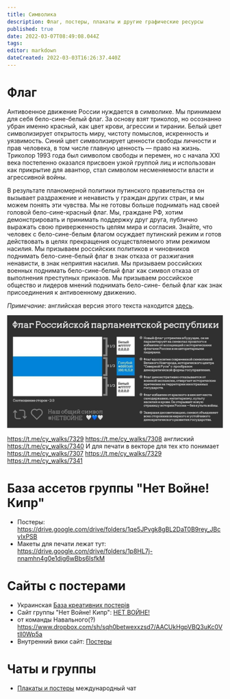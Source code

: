 ```yaml
---
title: Символика
description: Флаг, постеры, плакаты и другие графические ресурсы
published: true
date: 2022-03-07T08:49:08.044Z
tags: 
editor: markdown
dateCreated: 2022-03-03T16:26:37.440Z
---
```


# Флаг

Антивоенное движение России нуждается в символике. Мы принимаем для себя
бело-сине-белый флаг. За основу взят триколор, но осознанно убран именно
красный, как цвет крови, агрессии и тирании. Белый цвет символизирует
открытость миру, чистоту помыслов, искренность и уязвимость. Синий цвет
символизирует ценности свободы личности и прав человека, в том числе главную
ценность — право на жизнь.
Триколор 1993 года был символом свободы и перемен, но с начала XXI века
постепенно оказался присвоен узкой группой лиц и использован как прикрытие для
авантюр, стал символом несменяемости власти и агрессивной войны.

В результате планомерной политики путинского правительства он вызывает
раздражение и ненависть у граждан других стран, и мы можем понять эти чувства.
Мы не готовы больше поднимать над своей головой бело-сине-красный флаг.
Мы, граждане РФ, хотим демонстрировать и принимать поддержку друг друга,
публично выражать свою приверженность целям мира и согласия. Знайте, что
человек с бело-сине-белым флагом осуждает путинский режим и готов действовать
в целях прекращения осуществляемого этим режимом насилия.
Мы призываем российских политиков и чиновников поднимать бело-сине-белый
флаг в знак отказа от разжигания ненависти, в знак неприятия насилия.
Мы призываем российских военных поднимать бело-сине-белый флаг как символ
отказа от выполнения преступных приказов.
Мы призываем российское общество и лидеров мнений поднимать бело-сине-
белый флаг как знак присоединения к антивоенному движению.

*Примечание*: английская версия этого текста находится [здесь](https://docs.google.com/document/d/1aiQPHNhNAWLs4B-Mun5n-ENB7AFSGNVQVj_3cChgsqE/mobilebasic).

![flag2.jpg](/flag2.jpg)


https://t.me/cy_walks/7329
https://t.me/cy_walks/7308
англиский https://t.me/cy_walks/7340
И для печати в векторе для тех кто понимает 
https://t.me/cy_walks/7307
https://t.me/cy_walks/7329
https://t.me/cy_walks/7341

# База ассетов группы "Нет Войне! Кипр"
* Постеры: https://drive.google.com/drive/folders/1qe5JPvgk8gBL2DaT0B9rey_JBcyIxPSB
* Макеты для печати лежат тут: https://drive.google.com/drive/folders/1p8HL7j-nnamhn4g0e1dig6wBbs6IsfkM

# Сайты с постерами

* Украинская [База креативних постерів](https://standwithukraine.super.site/a441535fb4fb4a9cab4cda445ee3a869)
* Сайт группы "Нет Войне! Кипр": [НЕТ ВОЙНЕ!](https://sites.google.com/view/nowar/%D0%B3%D0%BB%D0%B0%D0%B2%D0%BD%D0%B0%D1%8F-%D1%81%D1%82%D1%80%D0%B0%D0%BD%D0%B8%D1%86%D0%B0)
* от команды Навального(?) https://www.dropbox.com/sh/sqh0betwexxzsd7/AACUkHgpVBQ3uKc0Vtll0Wp5a
* Внутренний вики сайт: [Постеры](/symbolics/posters)

# Чаты и группы
* [Плакаты и постеры](https://t.me/+qdyHkRHEpGxlMjE0) международный чат